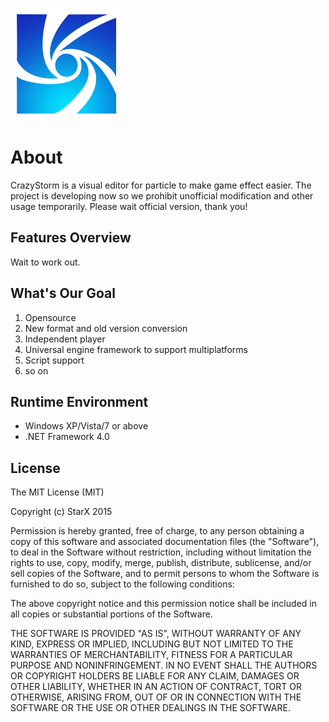 ![Logo](/logo.png)
# About
CrazyStorm is a visual editor for particle to make game effect easier.
The project is developing now so we prohibit unofficial modification and other usage temporarily. Please wait official version, thank you!

## Features Overview
Wait to work out.

## What's Our Goal
1. Opensource
2. New format and old version conversion
3. Independent player
4. Universal engine framework to support multiplatforms
6. Script support
6. so on

## Runtime Environment
- Windows XP/Vista/7 or above
- .NET Framework 4.0

## License
The MIT License (MIT)

Copyright (c) StarX 2015 

Permission is hereby granted, free of charge, to any person obtaining a copy
of this software and associated documentation files (the "Software"), to deal
in the Software without restriction, including without limitation the rights
to use, copy, modify, merge, publish, distribute, sublicense, and/or sell
copies of the Software, and to permit persons to whom the Software is
furnished to do so, subject to the following conditions:

The above copyright notice and this permission notice shall be included in all
copies or substantial portions of the Software.

THE SOFTWARE IS PROVIDED "AS IS", WITHOUT WARRANTY OF ANY KIND, EXPRESS OR
IMPLIED, INCLUDING BUT NOT LIMITED TO THE WARRANTIES OF MERCHANTABILITY,
FITNESS FOR A PARTICULAR PURPOSE AND NONINFRINGEMENT. IN NO EVENT SHALL THE
AUTHORS OR COPYRIGHT HOLDERS BE LIABLE FOR ANY CLAIM, DAMAGES OR OTHER
LIABILITY, WHETHER IN AN ACTION OF CONTRACT, TORT OR OTHERWISE, ARISING FROM,
OUT OF OR IN CONNECTION WITH THE SOFTWARE OR THE USE OR OTHER DEALINGS IN THE
SOFTWARE.
